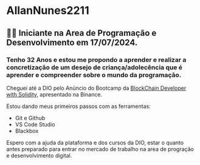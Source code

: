 # AllanNunes2211
## 👨‍💻 Iniciante na Area de Programação e Desenvolvimento em 17/07/2024.
### Tenho 32 Anos e estou me propondo a aprender e realizar a concretização de um desejo de criança/adolecência que é aprender e compreender sobre o mundo da programação.
Cheguei até a DIO pelo Anúncio do Bootcamp da [BlockChain Developer with Solidity](https://web.dio.me/track/0709934a-cb42-47e7-a0d6-452ebd563522), apresentado na Binance.

Estou dando meus primeiros passos com as ferramentas:
- Git e Github
- VS Code Studio
- Blackbox

Espero com a ajuda da plataforma e dos cursos da DIO, estar o quanto antes preparado para entrar no mercado de trabalho na area de progração e desenvolvimento digital.